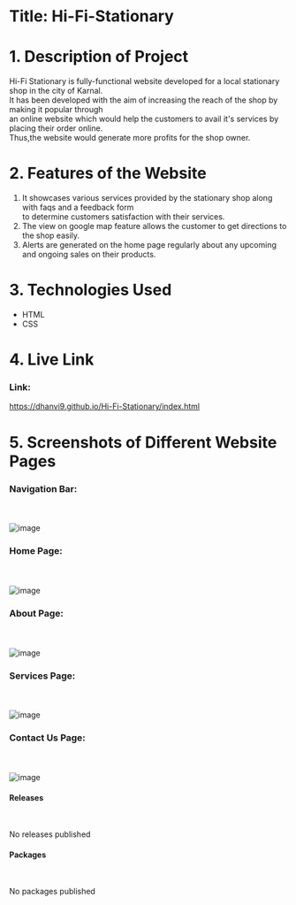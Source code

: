 # Title: Hi-Fi-Stationary </br>

# 1. Description of Project </br>
Hi-Fi Stationary is fully-functional website developed for a local stationary shop in the city of Karnal.  
It has been developed with the aim of increasing the reach of the shop by making it popular through  
an online website which would help the customers to avail it's services by placing their order online.  
Thus,the website would generate more profits for the shop owner.


# 2. Features of the Website </br>
1. It showcases various services provided by the stationary shop along with faqs and a feedback form  
to determine customers satisfaction with their services.
2. The view on google map feature allows the customer to get directions to the shop easily.
3. Alerts are generated on the home page regularly about any upcoming and ongoing sales on their products.

# 3. Technologies Used </br>
* HTML 
* CSS 


# 4. Live Link
### Link: </br>
https://dhanvi9.github.io/Hi-Fi-Stationary/index.html 

# 5. Screenshots of Different Website Pages

### Navigation Bar: <p>&nbsp;</p>
![image](https://user-images.githubusercontent.com/66992402/207675644-58ce641b-b460-48e9-85f1-b67744d55a5f.png)

### Home Page:  <p>&nbsp;</p>
![image](https://user-images.githubusercontent.com/66992402/207670315-7fb19a72-7152-4582-8c84-599d0961672a.png)

### About Page: <p>&nbsp;</p>
![image](https://user-images.githubusercontent.com/66992402/207670724-a724e3b6-7a49-4f48-9e79-cc9b2c40d185.png)

### Services Page:  <p>&nbsp;</p>
![image](https://user-images.githubusercontent.com/66992402/207670978-78e4b59b-153c-439a-ad0e-3e936b848ade.png)

### Contact Us Page:  <p>&nbsp;</p>
![image](https://user-images.githubusercontent.com/66992402/207671138-769c4cdd-97bd-4609-8b35-79c3eac76e86.png) </br>


 #### Releases <p>&nbsp;</p>
 No releases  published
 
 #### Packages <p>&nbsp;</p>
 No packages published
 

